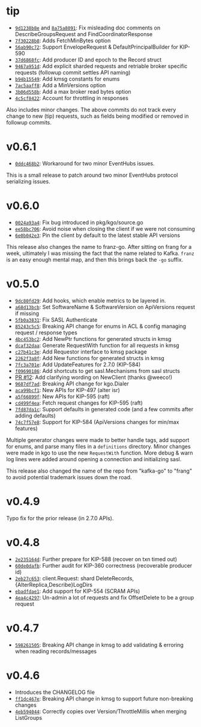 tip
===

- [`9d1238b8e`](https://github.com/twmb/franz-go/commit/9d1238b8ee28ad032e0bc9aa4891e0fbcdd27a63) and [`8a75a8091`](https://github.com/twmb/franz-go/commit/8a75a80914500a7f9c9e0edc4e5aefde327adf45): Fix misleading doc comments on DescribeGroupsRequest and FindCoordinatorResponse
- [`7f30228b8`](https://github.com/twmb/franz-go/commit/7f30228b87d4f883ba5c344048201dfb4d90336e): Adds FetchMinBytes option
- [`56ab90c72`](https://github.com/twmb/franz-go/commit/56ab90c7273be5ccc40dc38ff669b36995c505ce): Support EnvelopeRequest & DefaultPrincipalBuilder for KIP-590
- [`37d6868fc`](https://github.com/twmb/franz-go/commit/37d6868fc474813a6fb1e814b1a7fd87cc34d8ee): Add producer ID and epoch to the Record struct
- [`9467a951d`](https://github.com/twmb/franz-go/commit/9467a951d71e511c28180239336093225082896c): Add explicit sharded requests and retriable broker specific requests (followup commit settles API naming)
- [`b94b15549`](https://github.com/twmb/franz-go/commit/b94b155497b4216808236aa393f06e7dccd772ed): Add kmsg constants for enums
- [`7ac5aaff8`](https://github.com/twmb/franz-go/commit/7ac5aaff8cea693e6a57533c8e18cca75c17ecc0): Add a MinVersions option
- [`3b06d558b`](https://github.com/twmb/franz-go/commit/3b06d558ba7453a191f434ce5654853322742859): Add a max broker read bytes option
- [`4c5cf8422`](https://github.com/twmb/franz-go/commit/4c5cf84223401eb1f5f6a78671dc04ff51407bd3): Account for throttling in responses

Also includes minor changes. The above commits do not track every change to new (tip) requests, such as
fields being modified or removed in followup commits.

v0.6.1
===

- [`0ddc468b2`](https://github.com/twmb/franz-go/commit/0ddc468b2ceca4fc0e42206c397f6d7ccd74bc4b): Workaround for two minor EventHubs issues.

This is a small release to patch around two minor EventHubs protocol serializing issues.

v0.6.0
===

- [`0024a93a4`](https://github.com/twmb/franz-go/commit/0024a93a4d386318869fe029260f3e23a602c03e): Fix bug introduced in pkg/kgo/source.go
- [`ee58bc706`](https://github.com/twmb/franz-go/commit/ee58bc7065e50a40207a730afc6dfc14b47b1da1): Avoid noise when closing the client if we were not consuming
- [`6e0b042e3`](https://github.com/twmb/franz-go/commit/6e0b042e3ad2281b82030375257f0c200bc511c3): Pin the client by default to the latest stable API versions

This release also changes the name to franz-go. After sitting on frang for a
week, ultimately I was missing the fact that the name related to Kafka. `franz`
is an easy enough mental map, and then this brings back the `-go` suffix.

v0.5.0
===

- [`9dc80fd29`](https://github.com/twmb/franz-go/commit/9dc80fd2978e8fb792f669ec6595cc5dadfc9fa5): Add hooks, which enable metrics to be layered in.
- [`a68d13bcb`](https://github.com/twmb/franz-go/commit/a68d13bcb4931870c9ca57abc085aa937b47373a): Set SoftwareName & SoftwareVersion on ApiVersions request if missing
- [`5fb0a3831`](https://github.com/twmb/franz-go/commit/5fb0a3831f56e444497131674b582113344704db): Fix SASL Authenticate
- [`85243c5c5`](https://github.com/twmb/franz-go/commit/85243c5c5aee1e23f6d360efdc82480fd83fcfc3): Breaking API change for enums in ACL & config managing request / response types
- [`4bc453bc2`](https://github.com/twmb/franz-go/commit/4bc453bc237bd534947cebdc5bc72f8bd7e855d9): Add NewPtr functions for generated structs in kmsg
- [`dcaf32daa`](https://github.com/twmb/franz-go/commit/dcaf32daa16fdc20e1c9cf91847b74342d13e36f): Generate RequestWith function for all requests in kmsg
- [`c27b41c3e`](https://github.com/twmb/franz-go/commit/c27b41c3e85df89651d9634cd024a2114f273cbd): Add Requestor interface to kmsg package
- [`2262f3a8f`](https://github.com/twmb/franz-go/commit/2262f3a8f90db2f459203b8ae665b089c19901d2): Add New functions for generated structs in kmsg
- [`7fc3a701e`](https://github.com/twmb/franz-go/commit/7fc3a701ec2155417cc02d2535510fcb5c9cdb6d): Add UpdateFeatures for 2.7.0 (KIP-584)
- [`f09690186`](https://github.com/twmb/franz-go/commit/f09690186ce2697f78626ba06e7ccfb586f1c7ee): Add shortcuts to get sasl.Mechanisms from sasl structs
- [PR #12](https://github.com/twmb/franz-go/pull/12): Add clarifying wording on NewClient (thanks @weeco!)
- [`9687df7ad`](https://github.com/twmb/franz-go/commit/9687df7ad71c552c61eea86376ebf3a9f6bff09e): Breaking API change for kgo.Dialer
- [`aca99bcf1`](https://github.com/twmb/franz-go/commit/aca99bcf19e741850378adbfe64c62b009340d7d): New APIs for KIP-497 (alter isr)
- [`a5f66899f`](https://github.com/twmb/franz-go/commit/a5f66899f6b492de37d689566d34869f50744717): New APIs for KIP-595 (raft)
- [`cd499f4ea`](https://github.com/twmb/franz-go/commit/cd499f4eaceaa0bd73452b5737c7713fe2b60ca9): Fetch request changes for KIP-595 (raft)
- [`7fd87da1c`](https://github.com/twmb/franz-go/commit/7fd87da1c8562943b095a54b5bc6258e2d2bdc6c): Support defaults in generated code (and a few commits after adding defaults)
- [`74c7f57e8`](https://github.com/twmb/franz-go/commit/74c7f57e81dd45033e9eec3bacbc4dca75fef83d): Support for KIP-584 (ApiVersions changes for min/max features)

Multiple generator changes were made to better handle tags, add support for
enums, and parse many files in a `definitions` directory. Minor changes were
made in kgo to use the new `RequestWith` function. More debug & warn log lines
were added around opening a connection and initializing sasl.

This release also changed the name of the repo from "kafka-go" to "frang" to
avoid potential trademark issues down the road.

v0.4.9
======

Typo fix for the prior release (in 2.7.0 APIs).

v0.4.8
======

- [`2e235164d`](https://github.com/twmb/franz-go/commit/2e235164daca64cafc715642582b13424e494e5c): Further prepare for KIP-588 (recover on txn timed out)
- [`60de0dafb`](https://github.com/twmb/franz-go/commit/60de0dafbeb7bf72996ad5f24690820962d2f584): Further audit for KIP-360 correctness (recoverable producer id)
- [`2eb27c653`](https://github.com/twmb/franz-go/commit/2eb27c653a4cdb815bf366894a2b87a3555ee50b): client.Request: shard DeleteRecords, {AlterReplica,Describe}LogDirs
- [`ebadfdae1`](https://github.com/twmb/franz-go/commit/ebadfdae1d975a5a937a1f1d67fd909b728c7386): Add support for KIP-554 (SCRAM APIs)
- [`4ea4c4297`](https://github.com/twmb/franz-go/commit/4ea4c4297e0402fcf37ef913f4a161203ff83dd4): Un-admin a lot of requests and fix OffsetDelete to be a group request

v0.4.7
======

- [`598261505`](https://github.com/twmb/franz-go/commit/598261505033d0255c37dc06b9b6c1112818a1be): Breaking API change in kmsg to add validating & erroring when reading records/messages

v0.4.6
======

- Introduces the CHANGELOG file
- [`ff1dc467e`](https://github.com/twmb/franz-go/commit/ff1dc467e32b6be41656c1f3bc57cb4d45e32a0c): Breaking API change in kmsg to support future non-breaking changes
- [`4eb594044`](https://github.com/twmb/franz-go/commit/4eb594044cfc611b75352530f7122c596b15764c): Correctly copies over Version/ThrottleMillis when merging ListGroups
